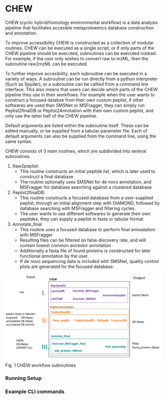 # CHEW


CHEW (cyclic hybrid/homology environmental workflow)
is a data analysis pipeline that facilitates accesible metaprotoemics database construction and annotation.



To improve accessibility CHEW is constructed as a collection of modular routines.
CHEW can be executed as a single script, or if only parts of the CHEW pipeline should be executed, subroutines can be executed instead.
For example, if the user only wishes to convert raw to mzML, then the subroutine raw2mzML can be executed.


To further improve accesibility, each subroutine can be executed in a variety of ways.
A subroutine can be run directly from a python interpreter (Such as Spyder), or a subroutine can be callied from a command line interface. This also means that users can decide which parts of the CHEW pipeline they use in their workflows.
For example when the user wants to construct a focused databse from their own custom peplist, if other softwares are used than SMSNet or MSFragger, they can simply run Peplist2finalDB or Peplist2Annotation with their own custom peplist, and only use the latter half of the CHEW pipeline.

Default arguments are listed within the subroutine itself.
These can be edited manually, or be supplied from a tabular parameter file.
Each of default arguments can also be supplied from the command line, using the same syntax.


CHEW consists of 3 main routines, which are subdivided into several subroutines.


1. Raw2peplist:
    - This routine constructs an initial peptide list, which is later used to construct a final database
    - The routine optionally uses SMSNet for de novo annotation, and MSFragger for database searching against a clustered database   
2. Peplist2finalDB:
    - This routine constructs a focused database from a user-supplied peplist, through an initial alignment step with DIAMOND, followed by database searching with MSFragger and filtering cycles.
    - The user wants to use different softwares to generate their own peptides, they can supply a peplist in fasta or tabular format  
3. Annotate_final
    - This routine uses a focused database to perform final annoatation with MSFragger
    - Resulting files can be filtered on false discovery rate, and will contain lowest common ancestor annotation
    - Additionally a fasta file of found proteins is constructed for later functional annotation by the user.
    - If de novo sequencing data is included with SMSNet, quality control plots are generated for the focused database.



![alt text](https://github.com/hbckleikamp/CHEW/blob/main/CHEW_workflow.PNG)
Fig. 1 CHEW workflow subroutines





### Running Setup



### Example CLI commands
